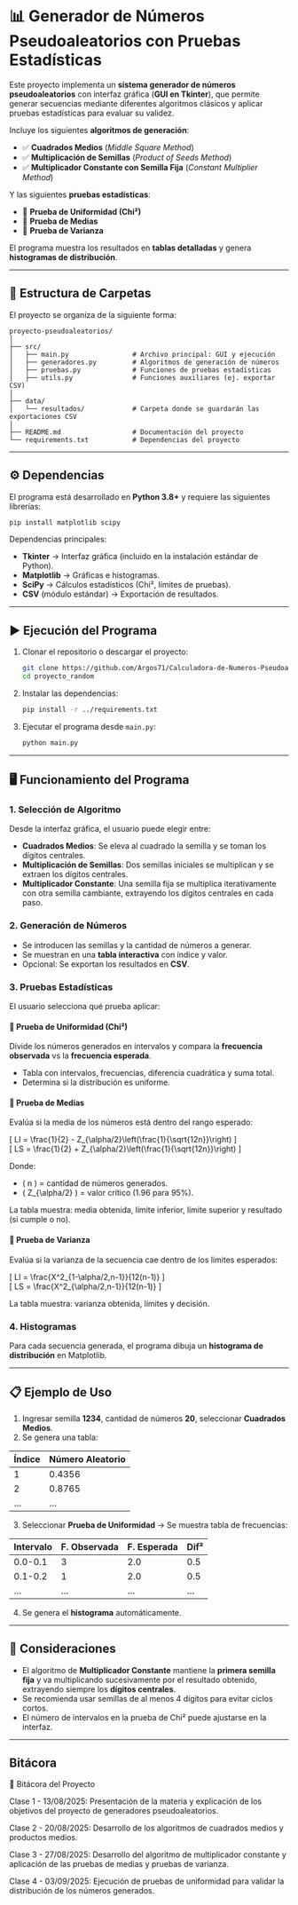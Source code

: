 # 📊 Generador de Números Pseudoaleatorios con Pruebas Estadísticas

Este proyecto implementa un **sistema generador de números pseudoaleatorios** con interfaz gráfica (**GUI en Tkinter**), que permite generar secuencias mediante diferentes algoritmos clásicos y aplicar pruebas estadísticas para evaluar su validez.  

Incluye los siguientes **algoritmos de generación**:

- ✅ **Cuadrados Medios** (*Middle Square Method*)  
- ✅ **Multiplicación de Semillas** (*Product of Seeds Method*)  
- ✅ **Multiplicador Constante con Semilla Fija** (*Constant Multiplier Method*)  

Y las siguientes **pruebas estadísticas**:  

- 📌 **Prueba de Uniformidad (Chi²)**  
- 📌 **Prueba de Medias**  
- 📌 **Prueba de Varianza**  

El programa muestra los resultados en **tablas detalladas** y genera **histogramas de distribución**.  

---

## 📂 Estructura de Carpetas

El proyecto se organiza de la siguiente forma:  

```
proyecto-pseudoaleatorios/
│
├── src/
│   ├── main.py                # Archivo principal: GUI y ejecución
│   ├── generadores.py         # Algoritmos de generación de números
│   ├── pruebas.py             # Funciones de pruebas estadísticas
│   ├── utils.py               # Funciones auxiliares (ej. exportar CSV)
│
├── data/
│   └── resultados/            # Carpeta donde se guardarán las exportaciones CSV
│
├── README.md                  # Documentación del proyecto
└── requirements.txt           # Dependencias del proyecto
```

---

## ⚙️ Dependencias

El programa está desarrollado en **Python 3.8+** y requiere las siguientes librerías:  

```bash
pip install matplotlib scipy
```

Dependencias principales:

- **Tkinter** → Interfaz gráfica (incluido en la instalación estándar de Python).  
- **Matplotlib** → Gráficas e histogramas.  
- **SciPy** → Cálculos estadísticos (Chi², límites de pruebas).  
- **CSV** (módulo estándar) → Exportación de resultados.  

---

## ▶️ Ejecución del Programa

1. Clonar el repositorio o descargar el proyecto:  

   ```bash
   git clone https://github.com/Argos71/Calculadora-de-Numeros-Pseudoaleatorios-y-Pruebas.git
   cd proyecto_random
   ```

2. Instalar las dependencias:  

   ```bash
   pip install -r ../requirements.txt
   ```

3. Ejecutar el programa desde `main.py`:  

   ```bash
   python main.py
   ```

---

## 🖥️ Funcionamiento del Programa

### 1. Selección de Algoritmo
Desde la interfaz gráfica, el usuario puede elegir entre:  
- **Cuadrados Medios**: Se eleva al cuadrado la semilla y se toman los dígitos centrales.  
- **Multiplicación de Semillas**: Dos semillas iniciales se multiplican y se extraen los dígitos centrales.  
- **Multiplicador Constante**: Una semilla fija se multiplica iterativamente con otra semilla cambiante, extrayendo los dígitos centrales en cada paso.  

### 2. Generación de Números
- Se introducen las semillas y la cantidad de números a generar.  
- Se muestran en una **tabla interactiva** con índice y valor.  
- Opcional: Se exportan los resultados en **CSV**.  

### 3. Pruebas Estadísticas
El usuario selecciona qué prueba aplicar:  

#### 🔹 **Prueba de Uniformidad (Chi²)**
Divide los números generados en intervalos y compara la **frecuencia observada** vs la **frecuencia esperada**.  
- Tabla con intervalos, frecuencias, diferencia cuadrática y suma total.  
- Determina si la distribución es uniforme.  

#### 🔹 **Prueba de Medias**
Evalúa si la media de los números está dentro del rango esperado:  

\[
LI = \frac{1}{2} - Z_{\alpha/2}\left(\frac{1}{\sqrt{12n}}\right)
\]  
\[
LS = \frac{1}{2} + Z_{\alpha/2}\left(\frac{1}{\sqrt{12n}}\right)
\]  

Donde:  
- \( n \) = cantidad de números generados.  
- \( Z_{\alpha/2} \) = valor crítico (1.96 para 95%).  

La tabla muestra: media obtenida, límite inferior, límite superior y resultado (si cumple o no).  

#### 🔹 **Prueba de Varianza**
Evalúa si la varianza de la secuencia cae dentro de los límites esperados:  

\[
LI = \frac{X^2_{1-\alpha/2,n-1}}{12(n-1)}
\]  
\[
LS = \frac{X^2_{\alpha/2,n-1}}{12(n-1)}
\]  

La tabla muestra: varianza obtenida, límites y decisión.  

### 4. Histogramas
Para cada secuencia generada, el programa dibuja un **histograma de distribución** en Matplotlib.  

---

## 📋 Ejemplo de Uso

1. Ingresar semilla **1234**, cantidad de números **20**, seleccionar **Cuadrados Medios**.  
2. Se genera una tabla:  

| Índice | Número Aleatorio |
|--------|------------------|
| 1      | 0.4356           |
| 2      | 0.8765           |
| …      | …                |

3. Seleccionar **Prueba de Uniformidad** → Se muestra tabla de frecuencias:  

| Intervalo | F. Observada | F. Esperada | Dif² |
|-----------|--------------|-------------|------|
| 0.0-0.1   | 3            | 2.0         | 0.5  |
| 0.1-0.2   | 1            | 2.0         | 0.5  |
| …         | …            | …           | …    |

4. Se genera el **histograma** automáticamente.  

---

## 📌 Consideraciones

- El algoritmo de **Multiplicador Constante** mantiene la **primera semilla fija** y va multiplicando sucesivamente por el resultado obtenido, extrayendo siempre los **dígitos centrales**.  
- Se recomienda usar semillas de al menos 4 dígitos para evitar ciclos cortos.  
- El número de intervalos en la prueba de Chi² puede ajustarse en la interfaz.  

---

## Bitácora

📓 Bitácora del Proyecto

Clase 1 - 13/08/2025: Presentación de la materia y explicación de los objetivos del proyecto de generadores pseudoaleatorios.

Clase 2 - 20/08/2025: Desarrollo de los algoritmos de cuadrados medios y productos medios.

Clase 3 - 27/08/2025: Desarrollo del algoritmo de multiplicador constante y aplicación de las pruebas de medias y pruebas de varianza.

Clase 4 - 03/09/2025: Ejecución de pruebas de uniformidad para validar la distribución de los números generados.

